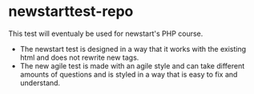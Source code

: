 # newstarttest-repo
This test will eventualy be used for newstart's PHP course.
 * The newstart test is designed in a way that it works with the existing html and does not rewrite new tags.
 * The new agile test is made with an agile style and can take different amounts of questions and is styled in a way that is easy to fix and understand.
